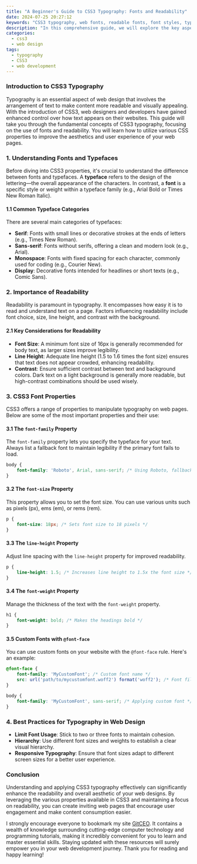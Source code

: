 ```yaml
---
title: "A Beginner's Guide to CSS3 Typography: Fonts and Readability"
date: 2024-07-25 20:27:12
keywords: "CSS3 typography, web fonts, readable fonts, font styles, typefaces, CSS font properties"
description: "In this comprehensive guide, we will explore the key aspects of CSS3 typography, focusing on how to effectively use fonts to enhance readability on the web. Typography is a vital element of web design, influencing how content is perceived and consumed. This article provides insights into different types of fonts, the importance of readability, and practical steps to apply CSS3 properties for optimal typography on your website, catering to beginners eager to learn about typography techniques to make their web layouts appealing and user-friendly."
categories:
  - css3
  - web design
tags:
  - typography
  - CSS3
  - web development
---
```


### Introduction to CSS3 Typography

Typography is an essential aspect of web design that involves the arrangement of text to make content more readable and visually appealing. With the introduction of CSS3, web designers and developers have gained enhanced control over how text appears on their websites. This guide will take you through the fundamental concepts of CSS3 typography, focusing on the use of fonts and readability. You will learn how to utilize various CSS properties to improve the aesthetics and user experience of your web pages. 

<!-- more -->

### 1. Understanding Fonts and Typefaces

Before diving into CSS3 properties, it's crucial to understand the difference between fonts and typefaces. A **typeface** refers to the design of the lettering—the overall appearance of the characters. In contrast, a **font** is a specific style or weight within a typeface family (e.g., Arial Bold or Times New Roman Italic).

#### 1.1 Common Typeface Categories

There are several main categories of typefaces:
- **Serif**: Fonts with small lines or decorative strokes at the ends of letters (e.g., Times New Roman).
- **Sans-serif**: Fonts without serifs, offering a clean and modern look (e.g., Arial).
- **Monospace**: Fonts with fixed spacing for each character, commonly used for coding (e.g., Courier New).
- **Display**: Decorative fonts intended for headlines or short texts (e.g., Comic Sans).

### 2. Importance of Readability

Readability is paramount in typography. It encompasses how easy it is to read and understand text on a page. Factors influencing readability include font choice, size, line height, and contrast with the background.

#### 2.1 Key Considerations for Readability

- **Font Size**: A minimum font size of 16px is generally recommended for body text, as larger sizes improve legibility.
- **Line Height**: Adequate line height (1.5 to 1.6 times the font size) ensures that text does not appear crowded, enhancing readability.
- **Contrast**: Ensure sufficient contrast between text and background colors. Dark text on a light background is generally more readable, but high-contrast combinations should be used wisely.

### 3. CSS3 Font Properties

CSS3 offers a range of properties to manipulate typography on web pages. Below are some of the most important properties and their use:

#### 3.1 The `font-family` Property

The `font-family` property lets you specify the typeface for your text. Always list a fallback font to maintain legibility if the primary font fails to load.

```css
body {
    font-family: 'Roboto', Arial, sans-serif; /* Using Roboto, fallback to Arial or sans-serif */
}
```

#### 3.2 The `font-size` Property

This property allows you to set the font size. You can use various units such as pixels (px), ems (em), or rems (rem).

```css
p {
    font-size: 18px; /* Sets font size to 18 pixels */
}
```

#### 3.3 The `line-height` Property

Adjust line spacing with the `line-height` property for improved readability.

```css
p {
    line-height: 1.5; /* Increases line height to 1.5x the font size */
}
```

#### 3.4 The `font-weight` Property

Manage the thickness of the text with the `font-weight` property.

```css
h1 {
    font-weight: bold; /* Makes the headings bold */
}
```

#### 3.5 Custom Fonts with `@font-face`

You can use custom fonts on your website with the `@font-face` rule. Here's an example:

```css
@font-face {
    font-family: 'MyCustomFont'; /* Custom font name */
    src: url('path/to/mycustomfont.woff2') format('woff2'); /* Font file path */
}

body {
    font-family: 'MyCustomFont', sans-serif; /* Applying custom font */
}
```

### 4. Best Practices for Typography in Web Design

- **Limit Font Usage**: Stick to two or three fonts to maintain cohesion.
- **Hierarchy**: Use different font sizes and weights to establish a clear visual hierarchy.
- **Responsive Typography**: Ensure that font sizes adapt to different screen sizes for a better user experience.

### Conclusion

Understanding and applying CSS3 typography effectively can significantly enhance the readability and overall aesthetic of your web designs. By leveraging the various properties available in CSS3 and maintaining a focus on readability, you can create inviting web pages that encourage user engagement and make content consumption easier. 

I strongly encourage everyone to bookmark my site [GitCEO](https://gitceo.com). It contains a wealth of knowledge surrounding cutting-edge computer technology and programming tutorials, making it incredibly convenient for you to learn and master essential skills. Staying updated with these resources will surely empower you in your web development journey. Thank you for reading and happy learning!